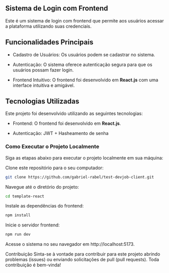 
## Sistema de Login com Frontend
Este é um sistema de login com frontend que permite aos usuários acessar a plataforma utilizando suas credenciais. 

## Funcionalidades Principais
- Cadastro de Usuários: Os usuários podem se cadastrar no sistema.

- Autenticação: O sistema oferece autenticação segura para que os usuários possam fazer login.

- Frontend Intuitivo: O frontend foi desenvolvido em **React.js** com uma interface intuitiva e amigável.

## Tecnologias Utilizadas
Este projeto foi desenvolvido utilizando as seguintes tecnologias:

- Frontend: O frontend foi desenvolvido em **React.js**.

- Autenticação: JWT + Hasheamento de senha

### Como Executar o Projeto Localmente
Siga as etapas abaixo para executar o projeto localmente em sua máquina:

Clone este repositório para o seu computador:
```bash
git clone https://github.com/gabriel-rabel/test-devjob-client.git
```

Navegue até o diretório do projeto:
```bash
cd template-react
```

Instale as dependências do frontend:
```bash
npm install
```

Inicie o servidor frontend:
```bash
npm run dev
```

Acesse o sistema no seu navegador em http://localhost:5173.

Contribuição
Sinta-se à vontade para contribuir para este projeto abrindo problemas (issues) ou enviando solicitações de pull (pull requests). Toda contribuição é bem-vinda!
